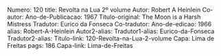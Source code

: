Numero: 120
title: Revolta na Lua 2º volume
Autor: Robert A Heinlein
Co-autor: 
Ano-de-Publicacao: 1967
Titulo-original: The Moon is a Harsh Mistress
Tradutor: Eurico da Fonseca
Co-tradutor: 
Ano-de-edicao: 1966
alias: Robert-A-Heinlein
Autor2-alias: 
Tradutor1-alias: Eurico-da-Fonseca
Tradutor2-alias: 
Titulo-link: 120-Revolta-na-Lua-2-volume
Capa: Lima de Freitas
pags: 186
Capa-link: Lima-de-Freitas